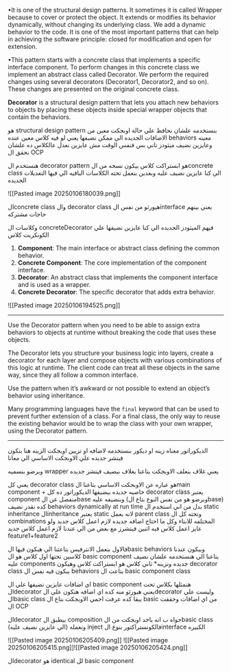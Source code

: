 •It is one of the structural design patterns. It sometimes it is called Wrapper because to cover or protect the object. It extends or modifies its behavior dynamically, without changing its underlying class. We add a dynamic behavior to the code. It is one of the most important patterns that can help in achieving the software principle: closed for modification and open for extension.

•This pattern starts with a concrete class that implements a specific interface component. To perform changes in this concrete class we implement an abstract class called Decorator. We perform the required changes using several decorators (Decorator1, Decorator2, and so on). These changes are presented on the original concrete class.

**Decorator** is a structural design pattern that lets you attach new behaviors to objects by placing these objects inside special wrapper objects that contain the behaviors.



هو structural design pattern 
بنستخدمه علشان نحافظ علي حالة اوبجكت معين من الاضافات الجديده الي ممكن نضيفها
يعني لو فيه كلاس معين عنده behaviors معينه 
وعايزين نضيف ميثودز تاني بس فنفس الوقت مش عايزين نعدل عالكلاس ده علشان نحقق ال OCP 

هنستخدم ال decorator pattern 
هو ابستراكت كلاس بيكون نسخه من الconcrete class الي كنا عايزين نضيف عليه 
وبعدين بنعمل تحته الكلاسات الباقيه الي فيها التعديلات الجديده 

![[Pasted image 20250106180039.png]]

الconcrete class وال decorator class هيورثو من نفس الinterface يعني بينهم حاجات مشتركه 

وكلاسات ال concreteDecorator فيهم الميثودز الجديده الي كنا عايزين نضيفها علي الكونكريت كلاس

1. **Component**: The main interface or abstract class defining the common behavior.
2. **Concrete Component**: The core implementation of the component interface.
3. **Decorator**: An abstract class that implements the component interface and is used as a wrapper.
4. **Concrete Decorator**: The specific decorator that adds extra behavior.



![[Pasted image 20250106194525.png]]



-----
Use the Decorator pattern when you need to be able to assign extra behaviors to objects at runtime without breaking the code that uses these objects.

The Decorator lets you structure your business logic into layers, create a decorator for each layer and compose objects with various combinations of this logic at runtime. The client code can treat all these objects in the same way, since they all follow a common interface.

Use the pattern when it’s awkward or not possible to extend an object’s behavior using inheritance.

Many programming languages have the `final` keyword that can be used to prevent further extension of a class. For a final class, the only way to reuse the existing behavior would be to wrap the class with your own wrapper, using the Decorator pattern.


----

الديكوراتور معناه زينه او ديكور
بنستخدمه لاضافه او تزيين اوبجكت 
الزينه هنا بتكون فيتشر جديده علي الاوبجكت الاساسي الي معانا

وبرضو بنسميه wrapper 
يعني غلاف 
بنغلف الاوبجكت بتاعنا بغلاف بيضيف فيتشر جديده 

يعني كل decorator class هو عباره عن الاوبحكت الاساسي بتاعنا الmain component + خاصيه جديده بيضيفها الديكوراتور ده 
كل decorator class يعتبر component منفصل عن الbase وبنضيفه عليه (وبرضو هو من نفس النوع بتاع الbase)
كده نقدر نضيف behaviors dynamically at run time بدل من اني استخدم ال static inheritance 
الinheritance يعتبر static لانه بعمل parent class وتحته كل ال combinations المختلفه للابناء وكل ما احتاج اضافه جديده لازم اعمل كلاس جديد 
ولو عايز اعمل كلاس فيه اتنين فيتشرز مع بعض من الي عندنا
لازم اعمل كلاس جديد feature1+feature2 

فالاول بنعمل الانترفيس بتاعتنا الي هيكون فيها الbasic behaviors
وبيكون عندنا كلاسين تحتها 
اول كلاس هو ال basic component بتاعنا الي هنستخدمه علشان نضيف عليه components جديده ونزينه*
تاني كلاس هو ابستراكت كلاس وهيكون decorator class بيكون فيه نفس ال behaviors بتاعت ال basic component class 

اي اضافات عايزين نضيفها علي ال basic component هنمثلها بكلاس تحت الdecorator يعني هيورثو منه 
كده اي اضافه هتكون علي الdecorator وليست علي الbasic class 
يبقا كده عرفت احمي الاوبجكت بتاع ال basic من اي اضافات وحققت ال OCP 

الdecorator بيطبق ال composition جواه ب انه ياخد اوبجكت من الbasic class (الي عايزين نضيف عليه)
ونعمله inject فالكونستراكتور بنوع الinterface الكبيره 

![[Pasted image 20250106205409.png]]
![[Pasted image 20250106205415.png]]![[Pasted image 20250106205424.png]]

الdecorator هو identical لل basic component


